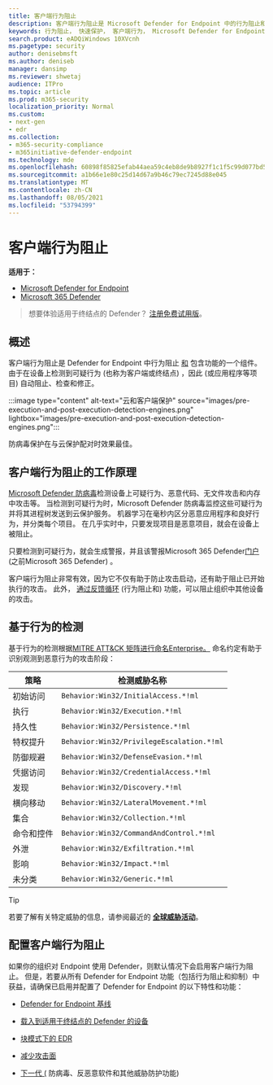 ```yaml
---
title: 客户端行为阻止
description: 客户端行为阻止是 Microsoft Defender for Endpoint 中的行为阻止和包含功能的一部分
keywords: 行为阻止， 快速保护， 客户端行为， Microsoft Defender for Endpoint
search.product: eADQiWindows 10XVcnh
ms.pagetype: security
author: denisebmsft
ms.author: deniseb
manager: dansimp
ms.reviewer: shwetaj
audience: ITPro
ms.topic: article
ms.prod: m365-security
localization_priority: Normal
ms.custom:
- next-gen
- edr
ms.collection:
- m365-security-compliance
- m365initiative-defender-endpoint
ms.technology: mde
ms.openlocfilehash: 60898f85825efab44aea59c4eb8de9b8927f1c1f5c99d077bd54f830f22a5b37
ms.sourcegitcommit: a1b66e1e80c25d14d67a9b46c79ec7245d88e045
ms.translationtype: MT
ms.contentlocale: zh-CN
ms.lasthandoff: 08/05/2021
ms.locfileid: "53794399"
---
```

# <a name="client-behavioral-blocking"></a>客户端行为阻止

**适用于：**
- [Microsoft Defender for Endpoint](https://go.microsoft.com/fwlink/p/?linkid=2154037)
- [Microsoft 365 Defender](https://go.microsoft.com/fwlink/?linkid=2118804)

> 想要体验适用于终结点的 Defender？ [注册免费试用版](https://signup.microsoft.com/create-account/signup?products=7f379fee-c4f9-4278-b0a1-e4c8c2fcdf7e&ru=https://aka.ms/MDEp2OpenTrial?ocid=docs-wdatp-assignaccess-abovefoldlink)。

## <a name="overview"></a>概述

客户端行为阻止是 Defender for Endpoint 中行为阻止 [和](behavioral-blocking-containment.md) 包含功能的一个组件。 由于在设备上检测到可疑行为 (也称为客户端或终结点) ，因此 (或应用程序等项目) 自动阻止、检查和修正。 

:::image type="content" alt-text="云和客户端保护" source="images/pre-execution-and-post-execution-detection-engines.png" lightbox="images/pre-execution-and-post-execution-detection-engines.png":::

防病毒保护在与云保护配对时效果最佳。

## <a name="how-client-behavioral-blocking-works"></a>客户端行为阻止的工作原理

[Microsoft Defender 防病毒](microsoft-defender-antivirus-in-windows-10.md)检测设备上可疑行为、恶意代码、无文件攻击和内存中攻击等。 当检测到可疑行为时，Microsoft Defender 防病毒监控这些可疑行为并将其进程树发送到云保护服务。 机器学习在毫秒内区分恶意应用程序和良好行为，并分类每个项目。 在几乎实时中，只要发现项目是恶意项目，就会在设备上被阻止。 

只要检测到可疑行为，就会生成警报[](alerts-queue.md)，并且该警报Microsoft 365 Defender[门户](microsoft-defender-security-center.md) (之前Microsoft 365 Defender) 。

客户端行为阻止非常有效，因为它不仅有助于防止攻击启动，还有助于阻止已开始执行的攻击。 此外， [通过反馈循环](feedback-loop-blocking.md) (行为阻止和) 功能，可以阻止组织中其他设备的攻击。

## <a name="behavior-based-detections"></a>基于行为的检测

基于行为的检测根据[MITRE ATT&CK 矩阵进行命名Enterprise。](https://attack.mitre.org/matrices/enterprise) 命名约定有助于识别观测到恶意行为的攻击阶段：

|策略 | 检测威胁名称 |
|----|----|
|初始访问 | `Behavior:Win32/InitialAccess.*!ml` |
|执行 | `Behavior:Win32/Execution.*!ml` |
|持久性 | `Behavior:Win32/Persistence.*!ml` |
|特权提升 | `Behavior:Win32/PrivilegeEscalation.*!ml` |
|防御规避 | `Behavior:Win32/DefenseEvasion.*!ml` |
|凭据访问 | `Behavior:Win32/CredentialAccess.*!ml` |
|发现 | `Behavior:Win32/Discovery.*!ml` |
|横向移动 | `Behavior:Win32/LateralMovement.*!ml` |
|集合 | `Behavior:Win32/Collection.*!ml` |
|命令和控件 | `Behavior:Win32/CommandAndControl.*!ml` |
|外泄 | `Behavior:Win32/Exfiltration.*!ml` |
|影响 | `Behavior:Win32/Impact.*!ml` |
|未分类 | `Behavior:Win32/Generic.*!ml` |

> [!TIP]
> 若要了解有关特定威胁的信息，请参阅最近的 **[全球威胁活动](https://www.microsoft.com/wdsi/threats)**。

## <a name="configuring-client-behavioral-blocking"></a>配置客户端行为阻止

如果你的组织对 Endpoint 使用 Defender，则默认情况下会启用客户端行为阻止。 但是，若要从所有 Defender for Endpoint 功能[](behavioral-blocking-containment.md)（包括行为阻止和抑制）中获益，请确保已启用并配置了 Defender for Endpoint 的以下特性和功能：

- [Defender for Endpoint 基线](configure-machines-security-baseline.md)

- [载入到适用于终结点的 Defender 的设备](onboard-configure.md)

- [块模式下的 EDR](edr-in-block-mode.md)

- [减少攻击面](attack-surface-reduction.md)

- [下一代 (](configure-microsoft-defender-antivirus-features.md) 防病毒、反恶意软件和其他威胁防护功能) 

